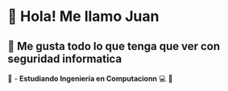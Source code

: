 # 👋 Hola! Me llamo Juan
## 👀 Me gusta todo lo que tenga que ver con seguridad informatica
🏫 - **Estudiando Ingenieria en Computacionn**  💻
📡
  

<!---
JuannHerna/JuannHerna is a ✨ special ✨ repository because its `README.md` (this file) appears on your GitHub profile.
You can click the Preview link to take a look at your changes.
--->

